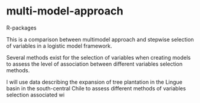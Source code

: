 # multi-model-approach
R-packages

This is a comparison between multimodel approach and stepwise selection of variables in a logistic model framework.

Several methods exist for the selection of variables when creating models to assess the level of association between different variables selection methods.

I will use data describing the expansion of tree plantation in the Lingue basin in the south-central Chile to assess different methods of variables selection associated wi

